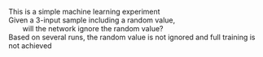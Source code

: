 This is a simple machine learning experiment<br/>
Given a 3-input sample including a random value,<br/>
&nbsp;&nbsp;&nbsp;&nbsp;&nbsp;&nbsp;&nbsp;will the network ignore the random value?<br/>
Based on several runs, the random value is not ignored and full training is not achieved<br/>
